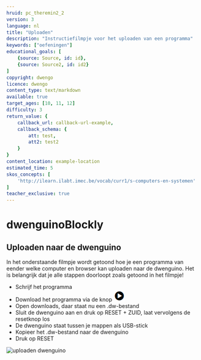 ```yaml
---
hruid: pc_theremin2_2
version: 3
language: nl
title: "Uploaden"
description: "Instructiefilmpje voor het uploaden van een programma"
keywords: ["oefeningen"]
educational_goals: [
    {source: Source, id: id}, 
    {source: Source2, id: id2}
]
copyright: dwengo
licence: dwengo
content_type: text/markdown
available: true
target_ages: [10, 11, 12]
difficulty: 3
return_value: {
    callback_url: callback-url-example,
    callback_schema: {
        att: test,
        att2: test2
    }
}
content_location: example-location
estimated_time: 5
skos_concepts: [
    'http://ilearn.ilabt.imec.be/vocab/curr1/s-computers-en-systemen'
]
teacher_exclusive: true
---
```

# dwenguinoBlockly
## Uploaden naar de dwenguino

In het onderstaande filmpje wordt getoond hoe je een programma van eender welke computer en browser kan uploaden naar de dwenguino.
Het is belangrijk dat je alle stappen doorloopt zoals getoond in het filmpje!

* Schrijf het programma
* Download het programma via de knop ![alt](embed/menu_uploaddwenguino.png "menu download")
* Open downloads, daar staat nu een .dw-bestand
* Sluit de dwenguino aan en druk op RESET + ZUID, laat vervolgens de resetknop los
* De dwenguino staat tussen je mappen als USB-stick
* Kopieer het .dw-bestand naar de dwenguino
* Druk op RESET

![](@youtube/https://www.youtube.com/embed/VpAXLlT_JP0 "uploaden dwenguino")